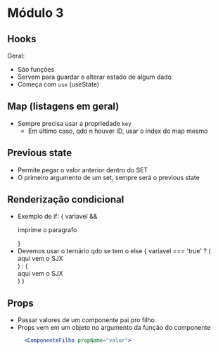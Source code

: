 # Módulo 3

## Hooks

Geral:
  * São funções
  * Servem para guardar e alterar estado de algum dado
  * Começa com `use` (useState)

## Map (listagens em geral)

* Sempre precisa usar a propriedade `key`
  * Em último caso, qdo n houver ID, usar o index do map mesmo

## Previous state

* Permite pegar o valor anterior dentro do SET
* O primeiro argumento de um set, sempre será o previous state

## Renderização condicional

* Exemplo de if:
  { variavel && <p>imprime o paragrafo</p> }
* Devemos usar o ternário qdo se tem o else
  { variavel === 'true' ? (
    <div>aqui vem o SJX</div>
  ) : (
    <div>aqui vem o SJX</div>
  ) }

## Props

* Passar valores de um componente pai pro filho
* Props vem em um objeto no argumento da função do componente
  ```jsx
    <ComponenteFilho propName="valor">
  ```
